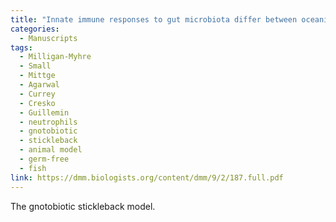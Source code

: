 ```yaml
---
title: "Innate immune responses to gut microbiota differ between oceanic and freshwater threespine stickleback populations"
categories:
  - Manuscripts
tags:
  - Milligan-Myhre
  - Small
  - Mittge
  - Agarwal
  - Currey
  - Cresko
  - Guillemin
  - neutrophils
  - gnotobiotic
  - stickleback
  - animal model
  - germ-free
  - fish
link: https://dmm.biologists.org/content/dmm/9/2/187.full.pdf
---
```


The gnotobiotic stickleback model. 